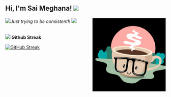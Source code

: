 <h2> Hi, I'm Sai Meghana! <img src="https://media.giphy.com/media/mGcNjsfWAjY5AEZNw6/giphy.gif" width="50"></h2>
<img align='right' src="./assets/coffee.gif" width="230">
<p><em><img src="https://media.giphy.com/media/fYSnHlufseco8Fh93Z/giphy.gif" width="30">Just trying to be consistent!!  <img src="https://media.giphy.com/media/WUlplcMpOCEmTGBtBW/giphy.gif" width="30"> 
</em></p>


</br>
<strong>
<img src="https://media.giphy.com/media/VgCDAzcKvsR6OM0uWg/giphy.gif" width="50"> Github Streak 
</strong> 
</br>

[![GitHub Streak](http://github-readme-streak-stats.herokuapp.com?user=saimeghana-y&theme=github-dark-blue&hide_border=true&date_format=M%20j%5B%2C%20Y%5D)](https://git.io/streak-stats)
